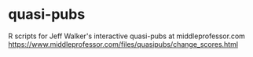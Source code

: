 # quasi-pubs
R scripts for Jeff Walker's interactive quasi-pubs at middleprofessor.com
https://www.middleprofessor.com/files/quasipubs/change_scores.html
